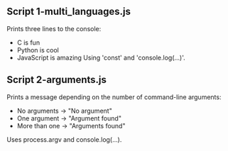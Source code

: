 

## Script 1-multi_languages.js

Prints three lines to the console:
- C is fun
- Python is cool
- JavaScript is amazing
Using 'const' and 'console.log(...)'.
## Script 2-arguments.js

Prints a message depending on the number of command-line arguments:
- No arguments → "No argument"
- One argument → "Argument found"
- More than one → "Arguments found"

Uses process.argv and console.log(...).